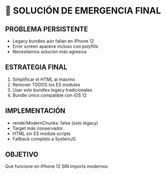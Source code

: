 # 🚨 SOLUCIÓN DE EMERGENCIA FINAL

## PROBLEMA PERSISTENTE
- Legacy bundles aún fallan en iPhone 12
- Error screen aparece incluso con polyfills
- Necesitamos solución más agresiva

## ESTRATEGIA FINAL
1. Simplificar el HTML al máximo
2. Remover TODOS los ES modules
3. Usar solo bundles legacy tradicionales 
4. Bundle único compatible con iOS 12

## IMPLEMENTACIÓN
- renderModernChunks: false (solo legacy)
- Target más conservador
- HTML sin ES module scripts
- Fallback completo a SystemJS

## OBJETIVO
Que funcione en iPhone 12 SIN imports modernos